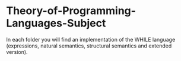 # Theory-of-Programming-Languages-Subject
In each folder you will find an implementation of the WHILE language    
(expressions, natural semantics, structural semantics and extended version).
